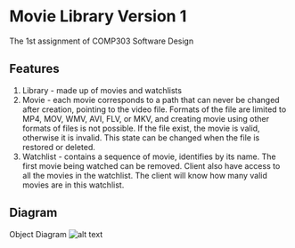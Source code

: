 # Movie Library Version 1
The 1st assignment of COMP303 Software Design
## Features
1. Library - made up of movies and watchlists
2. Movie - each movie corresponds to a path that can never be changed after creation, pointing to the video file. Formats of the file are limited to MP4, MOV, WMV, AVI, FLV, or MKV, and creating movie using other formats of files is not possible. If the file exist, the movie is valid, otherwise it is invalid. This state can be changed when the file is restored or deleted.
3. Watchlist - contains a sequence of movie, identifies by its name. The first movie being watched can be removed. Client also have access to all the movies in the watchlist. The client will know how many valid movies are in this watchlist.
## Diagram
Object Diagram
![alt text](https://github.com/lhcdhr/Movie-Library-V1-Software-Design/blob/main/A1.object.png)
